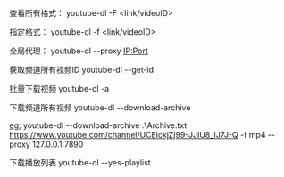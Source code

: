 查看所有格式：
youtube-dl -F <link/videoID>

指定格式：
youtube-dl -f <link/videoID>

全局代理：
youtube-dl --proxy <IP:Port>

获取频道所有视频ID
youtube-dl --get-id <channelID>

批量下载视频
youtube-dl -a <idTxT>

下载频道所有视频
youtube-dl --download-archive <IDTxT> <ChannelLink> 

<eg:>
youtube-dl --download-archive .\Archive.txt https://www.youtube.com/channel/UCEickjZj99-JJIU8_IJ7J-Q -f mp4 --proxy 127.0.0.1:7890
 
下载播放列表
youtube-dl --yes-playlist <listID>

